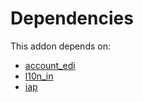 # Dependencies

This addon depends on:

- [account_edi](../../../../../oca-ocb-accounting/odoo-bringout-oca-ocb-account_edi)
- [l10n_in](../../../../odoo-bringout-oca-ocb-l10n_in)
- [iap](../../../../../oca-ocb-technical/odoo-bringout-oca-ocb-iap)
